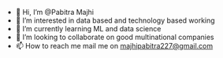 - 👋 Hi, I’m @Pabitra Majhi  
- 👀 I’m interested in data based and technology based working
- 🌱 I’m currently learning ML and data science
- 💞️ I’m looking to collaborate on good multinational companies
- 📫 How to reach me mail me on majhipabitra227@gmail.com

<!---
PabitraMajhi/PabitraMajhi is a ✨ special ✨ repository because its `README.md` (this file) appears on your GitHub profile.
You can click the Preview link to take a look at your changes.
--->
